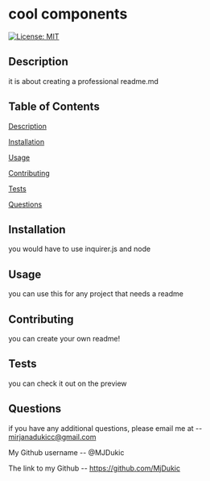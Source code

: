 # cool components

[![License: MIT](https://img.shields.io/badge/License-MIT-yellow.svg)](https://opensource.org/licenses/MIT)

## Description
  it is about creating a professional readme.md

## Table of Contents 

  [Description](#description)

  [Installation](#installation)

  [Usage](#usage)

  [Contributing](#contributing)

  [Tests](#tests)
  
  [Questions](#questions)


## Installation
  you would have to use inquirer.js and node 

## Usage
  you can use this for any project that needs a readme

## Contributing
  you can create your own readme!  

## Tests
  you can check it out on the preview

## Questions
if you have any additional questions, please email me at -- mirjanadukicc@gmail.com

My Github username -- @MJDukic

The link to my Github -- https://github.com/MjDukic


